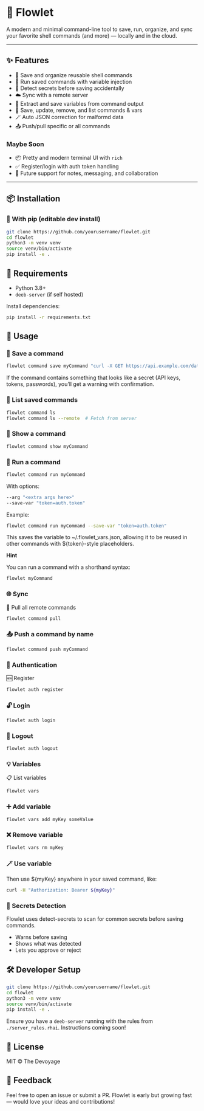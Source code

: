 # 🌊 Flowlet

A modern and minimal command-line tool to save, run, organize, and sync your favorite shell commands (and more) — locally and in the cloud.

---

## ✨ Features

- 🔖 Save and organize reusable shell commands  
- 🚀 Run saved commands with variable injection  
- 🔐 Detect secrets before saving accidentally  
- ☁️  Sync with a remote server
- 🧠 Extract and save variables from command output  
- 📁 Save, update, remove, and list commands & vars  
- 🪄 Auto JSON correction for malformd data
- 📤 Push/pull specific or all commands  

### Maybe Soon

- 📦 Pretty and modern terminal UI with `rich`  
- ✅ Register/login with auth token handling  
- 👥 Future support for notes, messaging, and collaboration  

---

## 📦 Installation

### 🐍 With pip (editable dev install)

```bash
git clone https://github.com/yourusername/flowlet.git
cd flowlet
python3 -m venv venv
source venv/bin/activate
pip install -e .
```

## 🧪 Requirements

- Python 3.8+
- `deeb-server` (if self hosted)

Install dependencies:

```bash
pip install -r requirements.txt
```

## 🚦 Usage

### 🔖 Save a command

```bash
flowlet command save myCommand "curl -X GET https://api.example.com/data"
```

If the command contains something that looks like a secret (API keys, tokens, passwords), you’ll get a warning with confirmation.

### 📜 List saved commands

```bash
flowlet command ls
flowlet command ls --remote  # Fetch from server
```

### 👀 Show a command

```bash
flowlet command show myCommand
```

### 🧪 Run a command

```bash
flowlet command run myCommand
```

With options:

```bash
--arg "<extra args here>"
--save-var "token=auth.token"
```

Example:

```bash
flowlet command run myCommand --save-var "token=auth.token"
```

This saves the variable to ~/.flowlet_vars.json, allowing it to be reused in other commands with ${token}-style placeholders.

**Hint**

You can run a command with a shorthand syntax:

```bash
flowlet myCommand
```

### 🌐 Sync

🔄 Pull all remote commands

```bash
flowlet command pull
```

### 📤 Push a command by name

```bash
flowlet command push myCommand
```

### 🔐 Authentication

🆕 Register

```bash
flowlet auth register
```

### 🔓 Login

```bash
flowlet auth login 
```

### 🚪 Logout

```bash
flowlet auth logout
```

### 💡 Variables

📋 List variables

```bash
flowlet vars
```

### ➕ Add variable

```bash
flowlet vars add myKey someValue
```

### ❌ Remove variable

```bash
flowlet vars rm myKey
```

### 🪄 Use variable

Then use ${myKey} anywhere in your saved command, like:

```bash
curl -H "Authorization: Bearer ${myKey}"
```

### 🧠 Secrets Detection

Flowlet uses detect-secrets to scan for common secrets before saving commands.

- Warns before saving
- Shows what was detected
- Lets you approve or reject

## 🛠 Developer Setup

```bash
git clone https://github.com/yourusername/flowlet.git
cd flowlet
python3 -m venv venv
source venv/bin/activate
pip install -e .
```

Ensure you have a `deeb-server` running with the rules from `./server_rules.rhai`. Instructions coming soon!

## 📄 License

MIT © The Devoyage

## 💬 Feedback

Feel free to open an issue or submit a PR. Flowlet is early but growing fast — would love your ideas and contributions!

